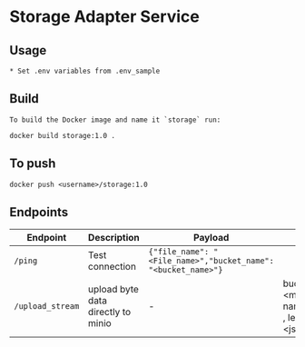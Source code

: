 # Storage Adapter Service
    
## Usage

    * Set .env variables from .env_sample

## Build

    To build the Docker image and name it `storage` run:

    docker build storage:1.0 .
    
## To push

`docker push <username>/storage:1.0`

## Endpoints 

| Endpoint | Description             | Payload     | Params | Data |
| -------- | ------------------------| ----------- |------| -----|
| `/ping` | Test connection   | `{"file_name": "<File_name>","bucket_name": "<bucket_name>"}` |	
| `/upload_stream` | upload byte data directly to minio   | - |	 bucket_name : <minio_bucket_name>, name : <object_name> , length : <length of bytedata>, metadata : <json_metadata> | Data : ByteData
